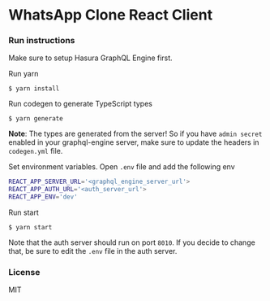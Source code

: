 # WhatsApp Clone React Client

### Run instructions

Make sure to setup Hasura GraphQL Engine first.

Run yarn

    $ yarn install

Run codegen to generate TypeScript types

    $ yarn generate

**Note**: The types are generated from the server! So if you have `admin secret` enabled in your graphql-engine server, make sure to update the headers in `codegen.yml` file.

Set environment variables. Open `.env` file and add the following env

```bash
REACT_APP_SERVER_URL='<graphql_engine_server_url'>
REACT_APP_AUTH_URL='<auth_server_url'>
REACT_APP_ENV='dev'
```

Run start

```
$ yarn start
```

Note that the auth server should run on port `8010`. If you decide to change that, be sure to edit the `.env` file in the auth server.

### License

MIT

